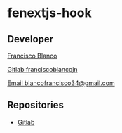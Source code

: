 # fenextjs-hook


## Developer

[Francisco Blanco](https://franciscoblanco.vercel.app/)

[Gitlab franciscoblancojn](https://gitlab.com/franciscoblancojn)

[Email blancofrancisco34@gmail.com](mailto:blancofrancisco34@gmail.com)

## Repositories

-   [Gitlab](https://gitlab.com/franciscoblancojn/fenextjs-hook)
